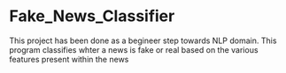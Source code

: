 # Fake_News_Classifier
This project has been done as  a begineer step towards NLP domain. This program classifies whter a news is fake or real based on the various features present within the news

